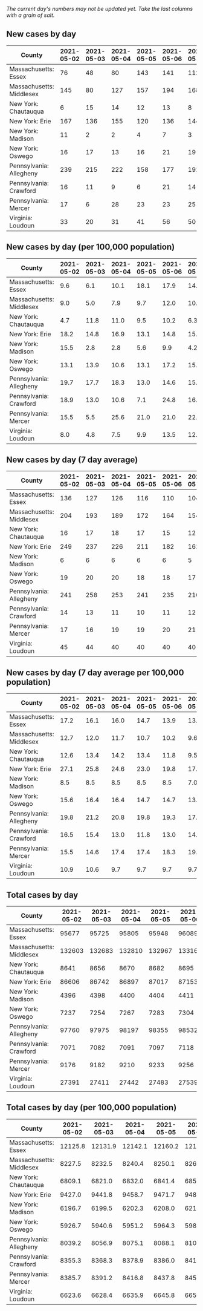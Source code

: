 _The current day's numbers may not be updated yet. Take the last columns with a grain of salt._
## New cases by day

| County | 2021-05-02 | 2021-05-03 | 2021-05-04 | 2021-05-05 | 2021-05-06 | 2021-05-07 | 2021-05-08 |
| --- | --- | --- | --- | --- | --- | --- | --- |
| Massachusetts: Essex | 76 | 48 | 80 | 143 | 141 | 112 |  |
| Massachusetts: Middlesex | 145 | 80 | 127 | 157 | 194 | 168 |  |
| New York: Chautauqua | 6 | 15 | 14 | 12 | 13 | 8 |  |
| New York: Erie | 167 | 136 | 155 | 120 | 136 | 144 |  |
| New York: Madison | 11 | 2 | 2 | 4 | 7 | 3 |  |
| New York: Oswego | 16 | 17 | 13 | 16 | 21 | 19 |  |
| Pennsylvania: Allegheny | 239 | 215 | 222 | 158 | 177 | 191 |  |
| Pennsylvania: Crawford | 16 | 11 | 9 | 6 | 21 | 14 |  |
| Pennsylvania: Mercer | 17 | 6 | 28 | 23 | 23 | 25 |  |
| Virginia: Loudoun | 33 | 20 | 31 | 41 | 56 | 50 |  |

## New cases by day (per 100,000 population)

| County | 2021-05-02 | 2021-05-03 | 2021-05-04 | 2021-05-05 | 2021-05-06 | 2021-05-07 | 2021-05-08 |
| --- | --- | --- | --- | --- | --- | --- | --- |
| Massachusetts: Essex | 9.6 | 6.1 | 10.1 | 18.1 | 17.9 | 14.2 |  |
| Massachusetts: Middlesex | 9.0 | 5.0 | 7.9 | 9.7 | 12.0 | 10.4 |  |
| New York: Chautauqua | 4.7 | 11.8 | 11.0 | 9.5 | 10.2 | 6.3 |  |
| New York: Erie | 18.2 | 14.8 | 16.9 | 13.1 | 14.8 | 15.7 |  |
| New York: Madison | 15.5 | 2.8 | 2.8 | 5.6 | 9.9 | 4.2 |  |
| New York: Oswego | 13.1 | 13.9 | 10.6 | 13.1 | 17.2 | 15.6 |  |
| Pennsylvania: Allegheny | 19.7 | 17.7 | 18.3 | 13.0 | 14.6 | 15.7 |  |
| Pennsylvania: Crawford | 18.9 | 13.0 | 10.6 | 7.1 | 24.8 | 16.5 |  |
| Pennsylvania: Mercer | 15.5 | 5.5 | 25.6 | 21.0 | 21.0 | 22.8 |  |
| Virginia: Loudoun | 8.0 | 4.8 | 7.5 | 9.9 | 13.5 | 12.1 |  |

## New cases by day (7 day average)

| County | 2021-05-02 | 2021-05-03 | 2021-05-04 | 2021-05-05 | 2021-05-06 | 2021-05-07 | 2021-05-08 |
| --- | --- | --- | --- | --- | --- | --- | --- |
| Massachusetts: Essex | 136 | 127 | 126 | 116 | 110 | 104 |  |
| Massachusetts: Middlesex | 204 | 193 | 189 | 172 | 164 | 154 |  |
| New York: Chautauqua | 16 | 17 | 18 | 17 | 15 | 12 |  |
| New York: Erie | 249 | 237 | 226 | 211 | 182 | 161 |  |
| New York: Madison | 6 | 6 | 6 | 6 | 6 | 5 |  |
| New York: Oswego | 19 | 20 | 20 | 18 | 18 | 17 |  |
| Pennsylvania: Allegheny | 241 | 258 | 253 | 241 | 235 | 210 |  |
| Pennsylvania: Crawford | 14 | 13 | 11 | 10 | 11 | 12 |  |
| Pennsylvania: Mercer | 17 | 16 | 19 | 19 | 20 | 21 |  |
| Virginia: Loudoun | 45 | 44 | 40 | 40 | 40 | 40 |  |

## New cases by day (7 day average per 100,000 population)

| County | 2021-05-02 | 2021-05-03 | 2021-05-04 | 2021-05-05 | 2021-05-06 | 2021-05-07 | 2021-05-08 |
| --- | --- | --- | --- | --- | --- | --- | --- |
| Massachusetts: Essex | 17.2 | 16.1 | 16.0 | 14.7 | 13.9 | 13.2 |  |
| Massachusetts: Middlesex | 12.7 | 12.0 | 11.7 | 10.7 | 10.2 | 9.6 |  |
| New York: Chautauqua | 12.6 | 13.4 | 14.2 | 13.4 | 11.8 | 9.5 |  |
| New York: Erie | 27.1 | 25.8 | 24.6 | 23.0 | 19.8 | 17.5 |  |
| New York: Madison | 8.5 | 8.5 | 8.5 | 8.5 | 8.5 | 7.0 |  |
| New York: Oswego | 15.6 | 16.4 | 16.4 | 14.7 | 14.7 | 13.9 |  |
| Pennsylvania: Allegheny | 19.8 | 21.2 | 20.8 | 19.8 | 19.3 | 17.3 |  |
| Pennsylvania: Crawford | 16.5 | 15.4 | 13.0 | 11.8 | 13.0 | 14.2 |  |
| Pennsylvania: Mercer | 15.5 | 14.6 | 17.4 | 17.4 | 18.3 | 19.2 |  |
| Virginia: Loudoun | 10.9 | 10.6 | 9.7 | 9.7 | 9.7 | 9.7 |  |

## Total cases by day

| County | 2021-05-02 | 2021-05-03 | 2021-05-04 | 2021-05-05 | 2021-05-06 | 2021-05-07 | 2021-05-08 |
| --- | --- | --- | --- | --- | --- | --- | --- |
| Massachusetts: Essex | 95677 | 95725 | 95805 | 95948 | 96089 | 96201 |  |
| Massachusetts: Middlesex | 132603 | 132683 | 132810 | 132967 | 133161 | 133329 |  |
| New York: Chautauqua | 8641 | 8656 | 8670 | 8682 | 8695 | 8703 |  |
| New York: Erie | 86606 | 86742 | 86897 | 87017 | 87153 | 87297 |  |
| New York: Madison | 4396 | 4398 | 4400 | 4404 | 4411 | 4414 |  |
| New York: Oswego | 7237 | 7254 | 7267 | 7283 | 7304 | 7323 |  |
| Pennsylvania: Allegheny | 97760 | 97975 | 98197 | 98355 | 98532 | 98723 |  |
| Pennsylvania: Crawford | 7071 | 7082 | 7091 | 7097 | 7118 | 7132 |  |
| Pennsylvania: Mercer | 9176 | 9182 | 9210 | 9233 | 9256 | 9281 |  |
| Virginia: Loudoun | 27391 | 27411 | 27442 | 27483 | 27539 | 27589 |  |

## Total cases by day (per 100,000 population)

| County | 2021-05-02 | 2021-05-03 | 2021-05-04 | 2021-05-05 | 2021-05-06 | 2021-05-07 | 2021-05-08 |
| --- | --- | --- | --- | --- | --- | --- | --- |
| Massachusetts: Essex | 12125.8 | 12131.9 | 12142.1 | 12160.2 | 12178.1 | 12192.3 |  |
| Massachusetts: Middlesex | 8227.5 | 8232.5 | 8240.4 | 8250.1 | 8262.2 | 8272.6 |  |
| New York: Chautauqua | 6809.1 | 6821.0 | 6832.0 | 6841.4 | 6851.7 | 6858.0 |  |
| New York: Erie | 9427.0 | 9441.8 | 9458.7 | 9471.7 | 9486.5 | 9502.2 |  |
| New York: Madison | 6196.7 | 6199.5 | 6202.3 | 6208.0 | 6217.8 | 6222.1 |  |
| New York: Oswego | 5926.7 | 5940.6 | 5951.2 | 5964.3 | 5981.5 | 5997.1 |  |
| Pennsylvania: Allegheny | 8039.2 | 8056.9 | 8075.1 | 8088.1 | 8102.7 | 8118.4 |  |
| Pennsylvania: Crawford | 8355.3 | 8368.3 | 8378.9 | 8386.0 | 8410.8 | 8427.4 |  |
| Pennsylvania: Mercer | 8385.7 | 8391.2 | 8416.8 | 8437.8 | 8458.8 | 8481.7 |  |
| Virginia: Loudoun | 6623.6 | 6628.4 | 6635.9 | 6645.8 | 6659.3 | 6671.4 |  |
